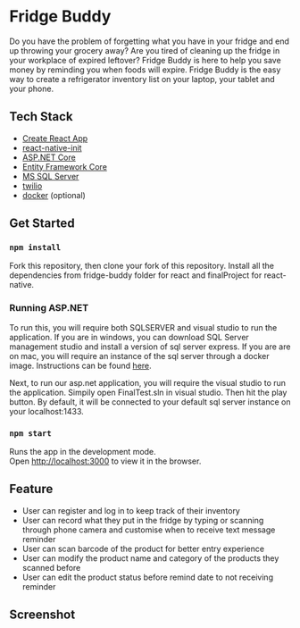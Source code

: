 # Fridge Buddy

Do you have the problem of forgetting what you have in your fridge and end up throwing your grocery away? Are you tired of cleaning up the fridge in your workplace of expired leftover? Fridge Buddy is here to help you save money by reminding you when foods will expire. Fridge Buddy is the easy way to create a refrigerator inventory list on your laptop, your tablet and your phone.

## Tech Stack
* [Create React App](https://github.com/facebook/create-react-app)
* [react-native-init](https://www.npmjs.com/package/react-native-init)
* [ASP.NET Core](https://docs.microsoft.com/en-us/aspnet/core/?view=aspnetcore-2.2)
* [Entity Framework Core](https://docs.microsoft.com/en-us/ef/core/)
* [MS SQL Server](https://github.com/microsoft/mssql-docker)
* [twilio](https://www.twilio.com/)
* [docker](https://www.docker.com/) (optional)

## Get Started

### `npm install`

Fork this repository, then clone your fork of this repository. Install all the dependencies from fridge-buddy folder for react and finalProject for react-native.


### Running ASP.NET

To run this, you will require both SQLSERVER and visual studio to run the application. If you are in windows, you can download SQL Server management studio and install a version of sql server express. If you are are on mac, you will require an instance of the sql server through a docker image. Instructions can be found [here](https://docs.microsoft.com/en-us/sql/linux/quickstart-install-connect-docker?view=sql-server-2017&pivots=cs1-bash).

Next, to run our asp.net application, you will require the visual studio to run the application. Simpily open FinalTest.sln in visual studio. Then hit the play button. By default, it will be connected to your default sql server instance on your localhost:1433.

### `npm start`

Runs the app in the development mode.<br>
Open [http://localhost:3000](http://localhost:3000) to view it in the browser.

## Feature

* User can register and log in to keep track of their inventory
* User can record what they put in the fridge by typing or scanning through phone camera and customise when to receive text message reminder
* User can scan barcode of the product for better entry experience
* User can modify the product name and category of the products they scanned before
* User can edit the product status before remind date to not receiving reminder

## Screenshot
